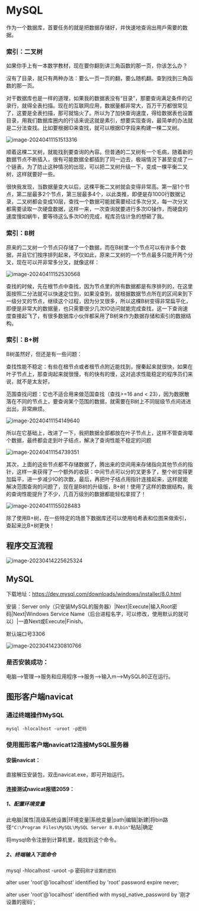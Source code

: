 # MySQL

作为一个数据库，首要任务的就是把数据存储好，并快速地查询出用戶需要的数据。

### 索引：二叉树

如果你手上有一本数学教材，现在要你翻到讲三角函数的那一页，你该怎么办？

沒有了目录，就只有两种办法：要么一页一页的翻，要么随机翻。查到找到三角函数的那一页。

对干数据库也是一样的道理，如果我的数据表没有“目录”，那要查询满足条件的记录行，就得全表扫描。现在的互联网应用，数据量都非常大，百万干万都很常见了，这要是全表扫描，那可就恼火了。所以为了加快查询速度，得给数据表也设置目录，用我们数据库圈内的行话来说这就是素引，想要实现查询，最简单的办法就是二分法查找。比如要根据ID来查找，就可以根据ID字段来构建一棵二叉树。

![image-20240411151513316](assets/image-20240411151513316.png)

顺着这棵二叉树，就能找到要查询的內容。但普通的二叉树有一个毛病，随着新的数据节点不断插入，很有可能数据全都插到了同一边去，极端情況下甚至变成了一个链表，为了防止这种情况的出现，可以把二叉树升级一下，变成一棵平衡二叉树，这样就要好一些。

很快我发现，当数据量变大以后，这棵平衡二叉树就会变得非常高。第一层1个节点，第二层最多2个节点，第三层最多4个，以此类推，即便是存1000行数据记录，二叉树都会变成10层，查找一个数据可能就需要经过多次分叉，每一次分叉都需要读取一次硬盘数据，这样一来，一次查询就要进行多次IO操作，而硬盘的速度慢如蜗牛，要等待这么多次IO的完成，程库员估计急的想砸了我。

### 索引：B树

原来的二叉树一个节点只存储了一个数据，而在B树里一个节点可以有许多个数据，并且它们按序排列起来，不仅如此，原来二叉树的一个节点最多只能开两个分叉，现在可以开非常多分叉，就像这样：

![image-20240411152530568](assets/image-20240411152530568.png)

查找的时候，先在根节点中查找，因为节点里的所有数据都是有序排列的，在这里面按照二分法就可以快速定位到，如果没查到，就根据数据节点所在的区间来到下一级分叉的节点，继续这个过程，因为分叉很多，所以这棵B树变得非常扁平化，即便是非常大的数据量，也只需要很少几次IO访问就能完成查找，这一下查询速度查接起飞了，有很多数据库小伙伴都采用了B树来作为数据存储和索引的数据结构。

### 索引：B+树

B树虽然好，但还是有一些问题：

查找性能不稳定：有些在根节点或者根节点附近能找到，搜秦起来就很快，如果在叶子节点上，那查询起来就很慢，有的快有的慢，这对追求性能稳定的程序员们来说，就不是太友好。

范围查找问题：它也不适合用来做范国查找（查找>=16 and < 23），因为数据散落在不同的节点上，要查询某个范围的数据，就需要在B树上不同层级节点间进进出出，非常麻烦。

![image-20240411154149640](assets/image-20240411154149640.png)

所以在它基础上，改进了一下，我把数据全部都放在叶子节点上，这样不管查询㖿个数据，最终都会走到叶子结点，解决了查询性能不稳定的问题

![image-20240411154739351](assets/image-20240411154739351.png)

其次，上面的这些节点都不存储数据了，腾出来的空间用来存储指向其他节点的指针，这样一来获得了一个额外的收获：中间节点可以分的叉更多了，整个树变得更加扁平，进一步减少IO的次数，最后，再把叶子结点用指针连接起来，这样就能解决范围查询的问题了，现在是B树的升级版，B+树！使用了这样的数据结构，我的查询性能提升了不少，几百万级別的数据都能轻松拿捏了！

![image-20240411155028483](assets/image-20240411155028483.png)

除了使用B+树，在一些特定的场景下数据库还可以使用哈希表和位图来做索引，查起来比B+树更快！

## 程序交互流程

![image-20230414225625324](assets/image-20230414225625324.png)

## MySQL

下载地址：https://dev.mysql.com/downloads/windows/installer/8.0.html

安装：Server only（只安装MySQL的服务器）|Next|Execute|输入Root密码|Next|Windows Service Name（后台进程名字，可以修改，使用默认的就可以）|一直Next或Execute|Finish。

默认端口号3306

![image-20230414230810766](assets/image-20230414230810766.png)

### 是否安装成功：

电脑-->管理-->服务和应用程序-->服务-->输入m-->MySQL80正在运行。

## 图形客户端navicat

### 通过终端操作MySQL

`mysql -hlocalhost -uroot -p密码`

### 使用图形客户端navicat12连接MySQL服务器

#### 安装navicat：

直接解压安装包，双击navicat.exe，即可开始运行。

#### 连接测试navicat报错2059：

##### 1、配置环境变量

此电脑|属性|高级系统设置|环境变量|系统变量|path|编辑|新建|将bin路径`"C:\Program Files\MySQL\MySQL Server 8.0\bin"`粘贴|确定

将mysql命令注册到计算机里，能找到这个命令。

##### 2、终端输入下面命令

mysql -hlocalhost -uroot -p 密码`刚才设置的密码`

alter user 'root'@'localhost' identified by 'root' password expire never;

alter user 'root'@'localhost' identified with mysql_native_password by '刚才设置的密码';